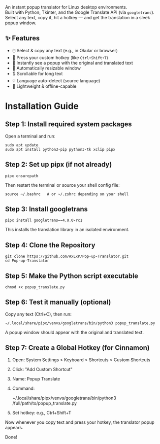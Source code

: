 An instant popup translator for Linux desktop environments.  
Built with Python, Tkinter, and the Google Translate API (via `googletrans`).  
Select any text, copy it, hit a hotkey — and get the translation in a sleek popup window.

## ✨ Features

- 🖱️ Select & copy any text (e.g., in Okular or browser)
- 🎯 Press your custom hotkey (like `Ctrl+Shift+T`)
- 💬 Instantly see a popup with the original and translated text
- 📐 Automatically resizable window
- 🔃 Scrollable for long text
- 💡 Language auto-detect (source language)
- 🧠 Lightweight & offline-capable


Installation Guide
=======================================

Step 1: Install required system packages
----------------------------------------
Open a terminal and run:

    sudo apt update
    sudo apt install python3-pip python3-tk xclip pipx

Step 2: Set up pipx (if not already)
------------------------------------
    pipx ensurepath

Then restart the terminal or source your shell config file:

    source ~/.bashrc   # or ~/.zshrc depending on your shell

Step 3: Install googletrans
---------------------------
    pipx install googletrans==4.0.0-rc1

This installs the translation library in an isolated environment.

Step 4: Clone the Repository
----------------------------
    git clone https://github.com/AxLxP/Pop-up-Translator.git
    cd Pop-up-Translator

Step 5: Make the Python script executable
-----------------------------------------
    chmod +x popup_translate.py

Step 6: Test it manually (optional)
-----------------------------------
Copy any text (Ctrl+C), then run:

    ~/.local/share/pipx/venvs/googletrans/bin/python3 popup_translate.py

A popup window should appear with the original and translated text.

Step 7: Create a Global Hotkey (for Cinnamon)
---------------------------------------------
1. Open: System Settings > Keyboard > Shortcuts > Custom Shortcuts
2. Click: "Add Custom Shortcut"
3. Name: Popup Translate
4. Command:

    ~/.local/share/pipx/venvs/googletrans/bin/python3 /full/path/to/popup_translate.py

5. Set hotkey: e.g., Ctrl+Shift+T

Now whenever you copy text and press your hotkey, the translator popup appears.

Done!

